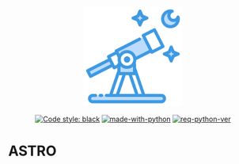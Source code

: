 <p align="center"><img width=40% src="https://raw.githubusercontent.com/leblanck/astronomy-proj/main/resources/astro.png"></p>

<div align="center">

<a href="https://github.com/psf/black">![Code style: black](https://img.shields.io/badge/code%20style-black-000000.svg)</a>
<a href="">![made-with-python](https://img.shields.io/badge/Made%20With-Python-yellow.svg)</a>
<a href="">![req-python-ver](https://img.shields.io/badge/python-v3.10-blue.svg)</a>

</div>

# ASTRO